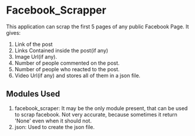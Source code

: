 # Facebook_Scrapper

This application can scrap the first 5 pages of any public Facebook Page. 
It gives:
1) Link of the post
2) Links Contained inside the post(if any)
3) Image Url(if any).
4) Number of people commented on the post.
5) Number of people who reacted to the post.
6) Video Url(if any)
and stores all of them in a json file.

## Modules Used
1) facebook_scraper: It may be the only module present, that can be used to scrap facebook. Not very accurate, because sometimes it return 'None' even when it should not.
2) json: Used to create the json file. 
